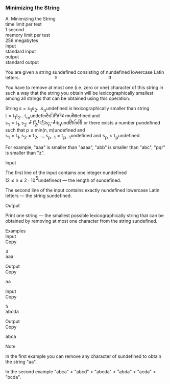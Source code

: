 <h3><a href="https://codeforces.com/contest/1076/problem/A" target="_blank" rel="noopener noreferrer">Minimizing the String</a></h3>
<div class="header"><div class="title">A. Minimizing the String</div><div class="time-limit"><div class="property-title">time limit per test</div>1 second</div><div class="memory-limit"><div class="property-title">memory limit per test</div>256 megabytes</div><div class="input-file input-standard"><div class="property-title">input</div>standard input</div><div class="output-file output-standard"><div class="property-title">output</div>standard output</div></div><div><p>You are given a string <span class="MathJax_Preview" style="color: inherit;"><span class="MJXp-math" id="MJXp-Span-1"><span class="MJXp-mi MJXp-italic" id="MJXp-Span-2">s</span></span></span><span class="MathJax MathJax_Processed" id="MathJax-Element-1-Frame" tabindex="0" style=""><nobr><span class="math" id="MathJax-Span-1"><span style="display: inline-block; position: relative; width: 0em; height: 0px; font-size: 122%;"><span style="position: absolute;"><span class="mrow" id="MathJax-Span-2"><span class="mi" id="MathJax-Span-3" style="font-family: MathJax_Math-italic;">s</span></span></span></span></span></nobr></span>undefined consisting of <span class="MathJax_Preview" style="color: inherit;"><span class="MJXp-math" id="MJXp-Span-3"><span class="MJXp-mi MJXp-italic" id="MJXp-Span-4">n</span></span></span><span class="MathJax MathJax_Processed" id="MathJax-Element-2-Frame" tabindex="0" style=""><nobr><span class="math" id="MathJax-Span-4"><span style="display: inline-block; position: relative; width: 0em; height: 0px; font-size: 122%;"><span style="position: absolute;"><span class="mrow" id="MathJax-Span-5"><span class="mi" id="MathJax-Span-6" style="font-family: MathJax_Math-italic;">n</span></span></span></span></span></nobr></span>undefined lowercase Latin letters.</p><p>You have to remove <span class="tex-font-style-bf">at most one</span> (i.e. zero or one) character of this string in such a way that the string you obtain will be lexicographically smallest among all strings that can be obtained using this operation.</p><p>String <span class="MathJax_Preview" style="color: inherit;"><span class="MJXp-math" id="MJXp-Span-5"><span class="MJXp-mi MJXp-italic" id="MJXp-Span-6">s</span><span class="MJXp-mo" id="MJXp-Span-7" style="margin-left: 0.333em; margin-right: 0.333em;">=</span><span class="MJXp-msubsup" id="MJXp-Span-8"><span class="MJXp-mi MJXp-italic" id="MJXp-Span-9" style="margin-right: 0.05em;">s</span><span class="MJXp-mn MJXp-script" id="MJXp-Span-10" style="vertical-align: -0.4em;">1</span></span><span class="MJXp-msubsup" id="MJXp-Span-11"><span class="MJXp-mi MJXp-italic" id="MJXp-Span-12" style="margin-right: 0.05em;">s</span><span class="MJXp-mn MJXp-script" id="MJXp-Span-13" style="vertical-align: -0.4em;">2</span></span><span class="MJXp-mo" id="MJXp-Span-14" style="margin-left: 0em; margin-right: 0em;">…</span><span class="MJXp-msubsup" id="MJXp-Span-15"><span class="MJXp-mi MJXp-italic" id="MJXp-Span-16" style="margin-right: 0.05em;">s</span><span class="MJXp-mi MJXp-italic MJXp-script" id="MJXp-Span-17" style="vertical-align: -0.4em;">n</span></span></span></span><span class="MathJax MathJax_Processed" id="MathJax-Element-3-Frame" tabindex="0" style=""><nobr><span class="math" id="MathJax-Span-7"><span style="display: inline-block; position: relative; width: 0em; height: 0px; font-size: 122%;"><span style="position: absolute;"><span class="mrow" id="MathJax-Span-8"><span class="mi" id="MathJax-Span-9" style="font-family: MathJax_Math-italic;">s</span><span class="mo" id="MathJax-Span-10" style="font-family: MathJax_Main; padding-left: 0.296em;">=</span><span class="msubsup" id="MathJax-Span-11" style="padding-left: 0.296em;"><span style="display: inline-block; position: relative; width: 0.881em; height: 0px;"><span style="position: absolute; clip: rect(3.34em, 1000.41em, 4.16em, -999.997em); top: -3.978em; left: 0em;"><span class="mi" id="MathJax-Span-12" style="font-family: MathJax_Math-italic;">s</span><span style="display: inline-block; width: 0px; height: 3.984em;"></span></span><span style="position: absolute; top: -3.803em; left: 0.471em;"><span class="mn" id="MathJax-Span-13" style="font-size: 70.7%; font-family: MathJax_Main;">1</span><span style="display: inline-block; width: 0px; height: 3.984em;"></span></span></span></span><span class="msubsup" id="MathJax-Span-14"><span style="display: inline-block; position: relative; width: 0.881em; height: 0px;"><span style="position: absolute; clip: rect(3.34em, 1000.41em, 4.16em, -999.997em); top: -3.978em; left: 0em;"><span class="mi" id="MathJax-Span-15" style="font-family: MathJax_Math-italic;">s</span><span style="display: inline-block; width: 0px; height: 3.984em;"></span></span><span style="position: absolute; top: -3.803em; left: 0.471em;"><span class="mn" id="MathJax-Span-16" style="font-size: 70.7%; font-family: MathJax_Main;">2</span><span style="display: inline-block; width: 0px; height: 3.984em;"></span></span></span></span><span class="mo" id="MathJax-Span-17" style="font-family: MathJax_Main; padding-left: 0.179em;">…</span><span class="msubsup" id="MathJax-Span-18" style="padding-left: 0.179em;"><span style="display: inline-block; position: relative; width: 0.998em; height: 0px;"><span style="position: absolute; clip: rect(3.34em, 1000.41em, 4.16em, -999.997em); top: -3.978em; left: 0em;"><span class="mi" id="MathJax-Span-19" style="font-family: MathJax_Math-italic;">s</span><span style="display: inline-block; width: 0px; height: 3.984em;"></span></span><span style="position: absolute; top: -3.803em; left: 0.471em;"><span class="mi" id="MathJax-Span-20" style="font-size: 70.7%; font-family: MathJax_Math-italic;">n</span><span style="display: inline-block; width: 0px; height: 3.984em;"></span></span></span></span></span></span></span></span></nobr></span>undefined is <span class="tex-font-style-it">lexicographically smaller</span> than string <span class="MathJax_Preview" style="color: inherit;"><span class="MJXp-math" id="MJXp-Span-18"><span class="MJXp-mi MJXp-italic" id="MJXp-Span-19">t</span><span class="MJXp-mo" id="MJXp-Span-20" style="margin-left: 0.333em; margin-right: 0.333em;">=</span><span class="MJXp-msubsup" id="MJXp-Span-21"><span class="MJXp-mi MJXp-italic" id="MJXp-Span-22" style="margin-right: 0.05em;">t</span><span class="MJXp-mn MJXp-script" id="MJXp-Span-23" style="vertical-align: -0.4em;">1</span></span><span class="MJXp-msubsup" id="MJXp-Span-24"><span class="MJXp-mi MJXp-italic" id="MJXp-Span-25" style="margin-right: 0.05em;">t</span><span class="MJXp-mn MJXp-script" id="MJXp-Span-26" style="vertical-align: -0.4em;">2</span></span><span class="MJXp-mo" id="MJXp-Span-27" style="margin-left: 0em; margin-right: 0em;">…</span><span class="MJXp-msubsup" id="MJXp-Span-28"><span class="MJXp-mi MJXp-italic" id="MJXp-Span-29" style="margin-right: 0.05em;">t</span><span class="MJXp-mi MJXp-italic MJXp-script" id="MJXp-Span-30" style="vertical-align: -0.4em;">m</span></span></span></span><span class="MathJax MathJax_Processed" id="MathJax-Element-4-Frame" tabindex="0" style=""><nobr><span class="math" id="MathJax-Span-21"><span style="display: inline-block; position: relative; width: 0em; height: 0px; font-size: 122%;"><span style="position: absolute;"><span class="mrow" id="MathJax-Span-22"><span class="mi" id="MathJax-Span-23" style="font-family: MathJax_Math-italic;">t</span><span class="mo" id="MathJax-Span-24" style="font-family: MathJax_Main; padding-left: 0.296em;">=</span><span class="msubsup" id="MathJax-Span-25" style="padding-left: 0.296em;"><span style="display: inline-block; position: relative; width: 0.764em; height: 0px;"><span style="position: absolute; clip: rect(3.165em, 1000.35em, 4.16em, -999.997em); top: -3.978em; left: 0em;"><span class="mi" id="MathJax-Span-26" style="font-family: MathJax_Math-italic;">t</span><span style="display: inline-block; width: 0px; height: 3.984em;"></span></span><span style="position: absolute; top: -3.803em; left: 0.354em;"><span class="mn" id="MathJax-Span-27" style="font-size: 70.7%; font-family: MathJax_Main;">1</span><span style="display: inline-block; width: 0px; height: 3.984em;"></span></span></span></span><span class="msubsup" id="MathJax-Span-28"><span style="display: inline-block; position: relative; width: 0.764em; height: 0px;"><span style="position: absolute; clip: rect(3.165em, 1000.35em, 4.16em, -999.997em); top: -3.978em; left: 0em;"><span class="mi" id="MathJax-Span-29" style="font-family: MathJax_Math-italic;">t</span><span style="display: inline-block; width: 0px; height: 3.984em;"></span></span><span style="position: absolute; top: -3.803em; left: 0.354em;"><span class="mn" id="MathJax-Span-30" style="font-size: 70.7%; font-family: MathJax_Main;">2</span><span style="display: inline-block; width: 0px; height: 3.984em;"></span></span></span></span><span class="mo" id="MathJax-Span-31" style="font-family: MathJax_Main; padding-left: 0.179em;">…</span><span class="msubsup" id="MathJax-Span-32" style="padding-left: 0.179em;"><span style="display: inline-block; position: relative; width: 1.057em; height: 0px;"><span style="position: absolute; clip: rect(3.165em, 1000.35em, 4.16em, -999.997em); top: -3.978em; left: 0em;"><span class="mi" id="MathJax-Span-33" style="font-family: MathJax_Math-italic;">t</span><span style="display: inline-block; width: 0px; height: 3.984em;"></span></span><span style="position: absolute; top: -3.803em; left: 0.354em;"><span class="mi" id="MathJax-Span-34" style="font-size: 70.7%; font-family: MathJax_Math-italic;">m</span><span style="display: inline-block; width: 0px; height: 3.984em;"></span></span></span></span></span></span></span></span></nobr></span>undefined if <span class="MathJax_Preview" style="color: inherit;"><span class="MJXp-math" id="MJXp-Span-31"><span class="MJXp-mi MJXp-italic" id="MJXp-Span-32">n</span><span class="MJXp-mo" id="MJXp-Span-33" style="margin-left: 0.333em; margin-right: 0.333em;">&lt;</span><span class="MJXp-mi MJXp-italic" id="MJXp-Span-34">m</span></span></span><span class="MathJax MathJax_Processed" id="MathJax-Element-5-Frame" tabindex="0" style=""><nobr><span class="math" id="MathJax-Span-35"><span style="display: inline-block; position: relative; width: 0em; height: 0px; font-size: 122%;"><span style="position: absolute;"><span class="mrow" id="MathJax-Span-36"><span class="mi" id="MathJax-Span-37" style="font-family: MathJax_Math-italic;">n</span><span class="mo" id="MathJax-Span-38" style="font-family: MathJax_Main; padding-left: 0.296em;">&lt;</span><span class="mi" id="MathJax-Span-39" style="font-family: MathJax_Math-italic; padding-left: 0.296em;">m</span></span></span></span></span></nobr></span>undefined and <span class="MathJax_Preview" style="color: inherit;"><span class="MJXp-math" id="MJXp-Span-35"><span class="MJXp-msubsup" id="MJXp-Span-36"><span class="MJXp-mi MJXp-italic" id="MJXp-Span-37" style="margin-right: 0.05em;">s</span><span class="MJXp-mn MJXp-script" id="MJXp-Span-38" style="vertical-align: -0.4em;">1</span></span><span class="MJXp-mo" id="MJXp-Span-39" style="margin-left: 0.333em; margin-right: 0.333em;">=</span><span class="MJXp-msubsup" id="MJXp-Span-40"><span class="MJXp-mi MJXp-italic" id="MJXp-Span-41" style="margin-right: 0.05em;">t</span><span class="MJXp-mn MJXp-script" id="MJXp-Span-42" style="vertical-align: -0.4em;">1</span></span><span class="MJXp-mo" id="MJXp-Span-43" style="margin-left: 0em; margin-right: 0.222em;">,</span><span class="MJXp-msubsup" id="MJXp-Span-44"><span class="MJXp-mi MJXp-italic" id="MJXp-Span-45" style="margin-right: 0.05em;">s</span><span class="MJXp-mn MJXp-script" id="MJXp-Span-46" style="vertical-align: -0.4em;">2</span></span><span class="MJXp-mo" id="MJXp-Span-47" style="margin-left: 0.333em; margin-right: 0.333em;">=</span><span class="MJXp-msubsup" id="MJXp-Span-48"><span class="MJXp-mi MJXp-italic" id="MJXp-Span-49" style="margin-right: 0.05em;">t</span><span class="MJXp-mn MJXp-script" id="MJXp-Span-50" style="vertical-align: -0.4em;">2</span></span><span class="MJXp-mo" id="MJXp-Span-51" style="margin-left: 0em; margin-right: 0.222em;">,</span><span class="MJXp-mo" id="MJXp-Span-52" style="margin-left: 0em; margin-right: 0em;">…</span><span class="MJXp-mo" id="MJXp-Span-53" style="margin-left: 0em; margin-right: 0.222em;">,</span><span class="MJXp-msubsup" id="MJXp-Span-54"><span class="MJXp-mi MJXp-italic" id="MJXp-Span-55" style="margin-right: 0.05em;">s</span><span class="MJXp-mi MJXp-italic MJXp-script" id="MJXp-Span-56" style="vertical-align: -0.4em;">n</span></span><span class="MJXp-mo" id="MJXp-Span-57" style="margin-left: 0.333em; margin-right: 0.333em;">=</span><span class="MJXp-msubsup" id="MJXp-Span-58"><span class="MJXp-mi MJXp-italic" id="MJXp-Span-59" style="margin-right: 0.05em;">t</span><span class="MJXp-mi MJXp-italic MJXp-script" id="MJXp-Span-60" style="vertical-align: -0.4em;">n</span></span></span></span><span class="MathJax MathJax_Processing" id="MathJax-Element-6-Frame" tabindex="0"></span>undefined or there exists a number <span class="MathJax_Preview" style="color: inherit;"><span class="MJXp-math" id="MJXp-Span-61"><span class="MJXp-mi MJXp-italic" id="MJXp-Span-62">p</span></span></span><span class="MathJax MathJax_Processing" id="MathJax-Element-7-Frame" tabindex="0"></span>undefined such that <span class="MathJax_Preview" style="color: inherit;"><span class="MJXp-math" id="MJXp-Span-63"><span class="MJXp-mi MJXp-italic" id="MJXp-Span-64">p</span><span class="MJXp-mo" id="MJXp-Span-65" style="margin-left: 0.333em; margin-right: 0.333em;">≤</span><span class="MJXp-mi MJXp-italic" id="MJXp-Span-66">m</span><span class="MJXp-mi MJXp-italic" id="MJXp-Span-67">i</span><span class="MJXp-mi MJXp-italic" id="MJXp-Span-68">n</span><span class="MJXp-mo" id="MJXp-Span-69" style="margin-left: 0em; margin-right: 0em;">(</span><span class="MJXp-mi MJXp-italic" id="MJXp-Span-70">n</span><span class="MJXp-mo" id="MJXp-Span-71" style="margin-left: 0em; margin-right: 0.222em;">,</span><span class="MJXp-mi MJXp-italic" id="MJXp-Span-72">m</span><span class="MJXp-mo" id="MJXp-Span-73" style="margin-left: 0em; margin-right: 0em;">)</span></span></span><span class="MathJax MathJax_Processing" id="MathJax-Element-8-Frame" tabindex="0"></span>undefined and <span class="MathJax_Preview" style="color: inherit;"><span class="MJXp-math" id="MJXp-Span-74"><span class="MJXp-msubsup" id="MJXp-Span-75"><span class="MJXp-mi MJXp-italic" id="MJXp-Span-76" style="margin-right: 0.05em;">s</span><span class="MJXp-mn MJXp-script" id="MJXp-Span-77" style="vertical-align: -0.4em;">1</span></span><span class="MJXp-mo" id="MJXp-Span-78" style="margin-left: 0.333em; margin-right: 0.333em;">=</span><span class="MJXp-msubsup" id="MJXp-Span-79"><span class="MJXp-mi MJXp-italic" id="MJXp-Span-80" style="margin-right: 0.05em;">t</span><span class="MJXp-mn MJXp-script" id="MJXp-Span-81" style="vertical-align: -0.4em;">1</span></span><span class="MJXp-mo" id="MJXp-Span-82" style="margin-left: 0em; margin-right: 0.222em;">,</span><span class="MJXp-msubsup" id="MJXp-Span-83"><span class="MJXp-mi MJXp-italic" id="MJXp-Span-84" style="margin-right: 0.05em;">s</span><span class="MJXp-mn MJXp-script" id="MJXp-Span-85" style="vertical-align: -0.4em;">2</span></span><span class="MJXp-mo" id="MJXp-Span-86" style="margin-left: 0.333em; margin-right: 0.333em;">=</span><span class="MJXp-msubsup" id="MJXp-Span-87"><span class="MJXp-mi MJXp-italic" id="MJXp-Span-88" style="margin-right: 0.05em;">t</span><span class="MJXp-mn MJXp-script" id="MJXp-Span-89" style="vertical-align: -0.4em;">2</span></span><span class="MJXp-mo" id="MJXp-Span-90" style="margin-left: 0em; margin-right: 0.222em;">,</span><span class="MJXp-mo" id="MJXp-Span-91" style="margin-left: 0em; margin-right: 0em;">…</span><span class="MJXp-mo" id="MJXp-Span-92" style="margin-left: 0em; margin-right: 0.222em;">,</span><span class="MJXp-msubsup" id="MJXp-Span-93"><span class="MJXp-mi MJXp-italic" id="MJXp-Span-94" style="margin-right: 0.05em;">s</span><span class="MJXp-mrow MJXp-script" id="MJXp-Span-95" style="vertical-align: -0.4em;"><span class="MJXp-mi MJXp-italic" id="MJXp-Span-96">p</span><span class="MJXp-mo" id="MJXp-Span-97">−</span><span class="MJXp-mn" id="MJXp-Span-98">1</span></span></span><span class="MJXp-mo" id="MJXp-Span-99" style="margin-left: 0.333em; margin-right: 0.333em;">=</span><span class="MJXp-msubsup" id="MJXp-Span-100"><span class="MJXp-mi MJXp-italic" id="MJXp-Span-101" style="margin-right: 0.05em;">t</span><span class="MJXp-mrow MJXp-script" id="MJXp-Span-102" style="vertical-align: -0.4em;"><span class="MJXp-mi MJXp-italic" id="MJXp-Span-103">p</span><span class="MJXp-mo" id="MJXp-Span-104">−</span><span class="MJXp-mn" id="MJXp-Span-105">1</span></span></span></span></span><span class="MathJax MathJax_Processing" id="MathJax-Element-9-Frame" tabindex="0"></span>undefined and <span class="MathJax_Preview" style="color: inherit;"><span class="MJXp-math" id="MJXp-Span-106"><span class="MJXp-msubsup" id="MJXp-Span-107"><span class="MJXp-mi MJXp-italic" id="MJXp-Span-108" style="margin-right: 0.05em;">s</span><span class="MJXp-mi MJXp-italic MJXp-script" id="MJXp-Span-109" style="vertical-align: -0.4em;">p</span></span><span class="MJXp-mo" id="MJXp-Span-110" style="margin-left: 0.333em; margin-right: 0.333em;">&lt;</span><span class="MJXp-msubsup" id="MJXp-Span-111"><span class="MJXp-mi MJXp-italic" id="MJXp-Span-112" style="margin-right: 0.05em;">t</span><span class="MJXp-mi MJXp-italic MJXp-script" id="MJXp-Span-113" style="vertical-align: -0.4em;">p</span></span></span></span><span class="MathJax MathJax_Processing" id="MathJax-Element-10-Frame" tabindex="0"></span>undefined.</p><p>For example, "<span class="tex-font-style-tt">aaa</span>" is smaller than "<span class="tex-font-style-tt">aaaa</span>", "<span class="tex-font-style-tt">abb</span>" is smaller than "<span class="tex-font-style-tt">abc</span>", "<span class="tex-font-style-tt">pqr</span>" is smaller than "<span class="tex-font-style-tt">z</span>".</p></div><div class="input-specification"><div class="section-title">Input</div><p>The first line of the input contains one integer <span class="MathJax_Preview" style="color: inherit;"><span class="MJXp-math" id="MJXp-Span-114"><span class="MJXp-mi MJXp-italic" id="MJXp-Span-115">n</span></span></span><span class="MathJax MathJax_Processing" id="MathJax-Element-11-Frame" tabindex="0"></span>undefined (<span class="MathJax_Preview" style="color: inherit;"><span class="MJXp-math" id="MJXp-Span-116"><span class="MJXp-mn" id="MJXp-Span-117">2</span><span class="MJXp-mo" id="MJXp-Span-118" style="margin-left: 0.333em; margin-right: 0.333em;">≤</span><span class="MJXp-mi MJXp-italic" id="MJXp-Span-119">n</span><span class="MJXp-mo" id="MJXp-Span-120" style="margin-left: 0.333em; margin-right: 0.333em;">≤</span><span class="MJXp-mn" id="MJXp-Span-121">2</span><span class="MJXp-mo" id="MJXp-Span-122" style="margin-left: 0.267em; margin-right: 0.267em;">⋅</span><span class="MJXp-msubsup" id="MJXp-Span-123"><span class="MJXp-mn" id="MJXp-Span-124" style="margin-right: 0.05em;">10</span><span class="MJXp-mn MJXp-script" id="MJXp-Span-125" style="vertical-align: 0.5em;">5</span></span></span></span><span class="MathJax MathJax_Processing" id="MathJax-Element-12-Frame" tabindex="0"></span>undefined) — the length of <span class="MathJax_Preview" style="color: inherit;"><span class="MJXp-math" id="MJXp-Span-126"><span class="MJXp-mi MJXp-italic" id="MJXp-Span-127">s</span></span></span><span class="MathJax MathJax_Processing" id="MathJax-Element-13-Frame" tabindex="0"></span>undefined.</p><p>The second line of the input contains exactly <span class="MathJax_Preview" style="color: inherit;"><span class="MJXp-math" id="MJXp-Span-128"><span class="MJXp-mi MJXp-italic" id="MJXp-Span-129">n</span></span></span><span class="MathJax MathJax_Processing" id="MathJax-Element-14-Frame" tabindex="0"></span>undefined lowercase Latin letters — the string <span class="MathJax_Preview" style="color: inherit;"><span class="MJXp-math" id="MJXp-Span-130"><span class="MJXp-mi MJXp-italic" id="MJXp-Span-131">s</span></span></span><span class="MathJax MathJax_Processing" id="MathJax-Element-15-Frame" tabindex="0"></span>undefined.</p></div><div class="output-specification"><div class="section-title">Output</div><p>Print one string — the smallest possible lexicographically string that can be obtained by removing <span class="tex-font-style-bf">at most one</span> character from the string <span class="MathJax_Preview" style="color: inherit;"><span class="MJXp-math" id="MJXp-Span-132"><span class="MJXp-mi MJXp-italic" id="MJXp-Span-133">s</span></span></span><span class="MathJax MathJax_Processing" id="MathJax-Element-16-Frame" tabindex="0"></span>undefined.</p></div><div class="sample-tests"><div class="section-title">Examples</div><div class="sample-test"><div class="input"><div class="title">Input<div title="Copy" data-clipboard-target="#id006162168124859586" id="id007402365788757261" class="input-output-copier">Copy</div></div><pre id="id006162168124859586">3
aaa
</pre></div><div class="output"><div class="title">Output<div title="Copy" data-clipboard-target="#id0028257529814172744" id="id003518615587474695" class="input-output-copier">Copy</div></div><pre id="id0028257529814172744">aa
</pre></div><div class="input"><div class="title">Input<div title="Copy" data-clipboard-target="#id0021107901832883824" id="id007568410252474415" class="input-output-copier">Copy</div></div><pre id="id0021107901832883824">5
abcda
</pre></div><div class="output"><div class="title">Output<div title="Copy" data-clipboard-target="#id003867780663032073" id="id006509960910266912" class="input-output-copier">Copy</div></div><pre id="id003867780663032073">abca
</pre></div></div></div><div class="note"><div class="section-title">Note</div><p>In the first example you can remove any character of <span class="MathJax_Preview" style="color: inherit;"><span class="MJXp-math" id="MJXp-Span-134"><span class="MJXp-mi MJXp-italic" id="MJXp-Span-135">s</span></span></span><span class="MathJax MathJax_Processing" id="MathJax-Element-17-Frame" tabindex="0"></span>undefined to obtain the string "<span class="tex-font-style-tt">aa</span>".</p><p>In the second example "<span class="tex-font-style-tt">abca</span>" &lt; "<span class="tex-font-style-tt">abcd</span>" &lt; "<span class="tex-font-style-tt">abcda</span>" &lt; "<span class="tex-font-style-tt">abda</span>" &lt; "<span class="tex-font-style-tt">acda</span>" &lt; "<span class="tex-font-style-tt">bcda</span>".</p></div>